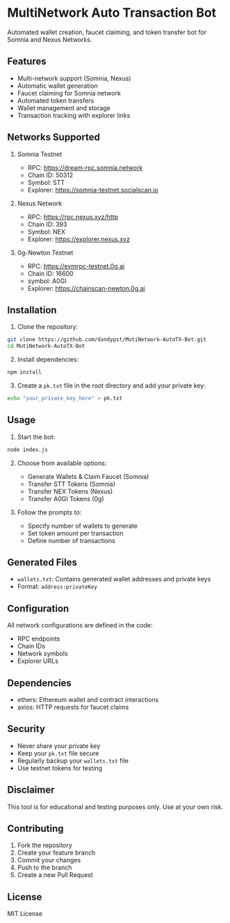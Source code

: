 # MultiNetwork Auto Transaction Bot

Automated wallet creation, faucet claiming, and token transfer bot for Somnia and Nexus Networks.

## Features

- Multi-network support (Somnia, Nexus)
- Automatic wallet generation
- Faucet claiming for Somnia network
- Automated token transfers
- Wallet management and storage
- Transaction tracking with explorer links

## Networks Supported

1. Somnia Testnet
   - RPC: https://dream-rpc.somnia.network
   - Chain ID: 50312
   - Symbol: STT
   - Explorer: https://somnia-testnet.socialscan.io

2. Nexus Network
   - RPC: https://rpc.nexus.xyz/http
   - Chain ID: 393
   - Symbol: NEX
   - Explorer: https://explorer.nexus.xyz
     
3. 0g-Newton Testnet
   - RPC: https://evmrpc-testnet.0g.ai
   - Chain ID: 16600
   - symbol: A0GI
   - Explorer: https://chainscan-newton.0g.ai

## Installation

1. Clone the repository:
```bash
git clone https://github.com/dandypst/MutiNetwork-AutoTX-Bot.git
cd MutiNetwork-AutoTX-Bot
```

2. Install dependencies:
```bash
npm install
```

3. Create a `pk.txt` file in the root directory and add your private key:
```bash
echo "your_private_key_here" > pk.txt
```

## Usage

1. Start the bot:
```bash
node index.js
```

2. Choose from available options:
   - Generate Wallets & Claim Faucet (Somnia)
   - Transfer STT Tokens (Somnia)
   - Transfer NEX Tokens (Nexus)
   - Transfer A0GI Tokens (0g)

3. Follow the prompts to:
   - Specify number of wallets to generate
   - Set token amount per transaction
   - Define number of transactions

## Generated Files

- `wallets.txt`: Contains generated wallet addresses and private keys
- Format: `address:privateKey`

## Configuration

All network configurations are defined in the code:
- RPC endpoints
- Chain IDs
- Network symbols
- Explorer URLs

## Dependencies

- ethers: Ethereum wallet and contract interactions
- axios: HTTP requests for faucet claims

## Security

- Never share your private key
- Keep your `pk.txt` file secure
- Regularly backup your `wallets.txt` file
- Use testnet tokens for testing

## Disclaimer

This tool is for educational and testing purposes only. Use at your own risk.

## Contributing

1. Fork the repository
2. Create your feature branch
3. Commit your changes
4. Push to the branch
5. Create a new Pull Request

## License

MIT License
